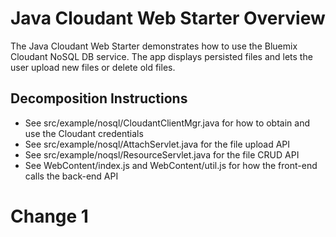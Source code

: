 # Java Cloudant Web Starter Overview

The Java Cloudant Web Starter demonstrates how to use the Bluemix Cloudant NoSQL DB service. The app displays persisted files and lets the user upload new files or delete old files.

## Decomposition Instructions

* See src/example/nosql/CloudantClientMgr.java for how to obtain and use the Cloudant credentials
* See src/example/nosql/AttachServlet.java for the file upload API
* See src/example/noqsl/ResourceServlet.java for the file CRUD API
* See WebContent/index.js and WebContent/util.js for how the front-end calls the back-end API

# Change 1